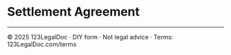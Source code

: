 # Settlement Agreement

---
© 2025 123LegalDoc · DIY form · Not legal advice · Terms: 123LegalDoc.com/terms
